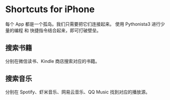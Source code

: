 # Shortcuts for iPhone

每个 App 都是一个孤岛。我们只需要把它们连接起来。
使用 Pythonista3 进行少量的编程 和 快捷指令结合起来，即可打破壁垒。

## 搜索书籍
分别在微信读书、Kindle 商店搜索对应的书籍。

## 搜索音乐
分别在 Spotify、虾米音乐、网易云音乐、QQ Music 找到对应的播放源。

